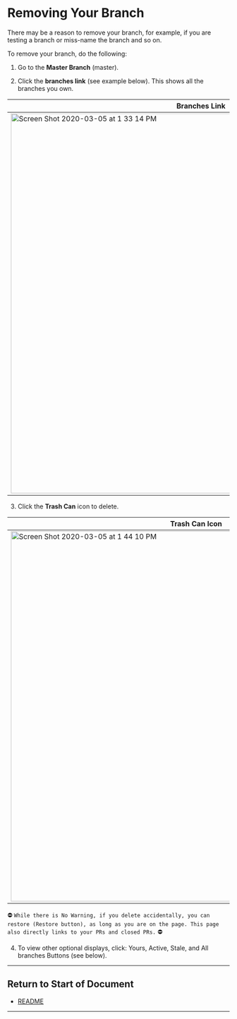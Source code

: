 # Removing Your Branch

There may be a reason to remove your branch, for example, if you are testing a branch or miss-name the branch and so on.

To remove your branch, do the following:

1. Go to the **Master Branch** (master). 

2. Click the **branches link** (see example below). This shows all the branches you own.  

| Branches Link |
| ------------- |
| <img width="862" alt="Screen Shot 2020-03-05 at 1 33 14 PM" src="https://user-images.githubusercontent.com/61600802/76028000-8419e500-5ee6-11ea-8488-06520fbd292c.png">  |

3. Click the **Trash Can** icon to delete.

| Trash Can Icon |
| ------------- |
|<img width="840" alt="Screen Shot 2020-03-05 at 1 44 10 PM" src="https://user-images.githubusercontent.com/61600802/76028407-68fba500-5ee7-11ea-9ef6-35261831791c.png"> |

:no_entry: `While there is No Warning, if you delete accidentally, you can restore (Restore button), as long as you are on the page. This page also directly links to your PRs and closed PRs.` :no_entry:

4. To view other optional displays, click: Yours, Active, Stale, and All branches Buttons (see below).


----------------------
## Return to Start of Document

* [README](README.md)
 
----------------------
